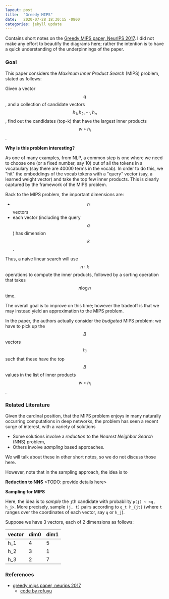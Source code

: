 ```yaml
---
layout: post
title:  "Greedy MIPS"
date:   2020-07-28 18:30:15 -0800
categories: jekyll update
---
```


Contains short notes on the [Greedy MIPS paper, NeurIPS 2017](https://papers.nips.cc/paper/7129-a-greedy-approach-for-budgeted-maximum-inner-product-search.pdf). I did not make any effort to beautify the diagrams here; rather the intention is to have a quick understanding of the underpinnings of the paper.


### Goal
This paper considers the _Maximum Inner Product Search_ (MIPS) problem, stated as follows:

Given a vector $$q$$, and a collection
of candidate vectors $$h_1, h_2, \cdots , h_n$$, find out the candidates (top-k) that have the largest
inner products $$w \circ h_i$$.

**Why is this problem interesting?**

As one of many examples, from NLP, a common step is one where we need to choose one (or a fixed number, say 10) out of all the tokens in a vocabulary (say there are 40000 terms in the vocab). In order to do this, we "hit" the embeddings of the vocab tokens with a "query"
vector (say, a learned weight vector) and take the top few inner products. This is clearly captured by the framework of the MIPS problem.

Back to the MIPS problem, the important dimensions are:
* $$n$$ vectors
* each vector (including the query $$q$$) has dimension $$k$$.

Thus, a naive linear search will use $$n\cdot k$$  operations to compute the inner products, followed by a sorting operation that takes
$$n \log n$$ time.

The overall goal is to improve on this time; however the tradeoff is that we may instead yield an approximation to the MIPS problem.

In the paper, the authors actually consider the
_budgeted_ MIPS problem: we have to pick up the $$B$$ vectors $$h_i$$ such that these have the top $$B$$ values in the list of inner products $$ w\circ h_i$$.

### Related Literature
Given the cardinal position, that the MIPS problem enjoys in many naturally occurring computations in
deep networks, the problem has seen a recent surge of interest, with a variety of solutions

* Some solutions involve a _reduction_ to
the _Nearest Neighbor Search_ (NNS) problem,
* Others involve _sampling_ based approaches.

We will talk about these in other short notes, so we do not discuss those here.

However, note that in the sampling approach,
the idea is to


**Reduction to NNS**
<TODO: provide details here>

**Sampling for MIPS**

Here, the idea is to _sample_ the `j`th candidate with probability `p(j) ~ <q, h_j>`.
More precisely, sample `(j, t)` pairs according to `q_t h_{jt}` (where `t` ranges over the
  coordinates of each vector, say `q` or `h_j`).

Suppose we have 3 vectors, each of 2 dimensions as follows:

  |vector |dim0 | dim1 |
  |--| --- | ----------- |
  |h_1| 4 | 5 |
  |h_2| 3 | 1 |
  |h_3|2|7|



### References

* [greedy mips paper, neurips 2017](https://papers.nips.cc/paper/7129-a-greedy-approach-for-budgeted-maximum-inner-product-search.pdf)
  * [code by rofuyu](https://github.com/rofuyu/exp-gmips-nips17)
